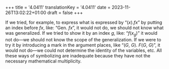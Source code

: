 +++
title = '4.0411'
translationKey = '4.0411'
date = 2023-11-26T13:02:22+01:00
draft = false
+++

If we tried, for example, to express what is expressed by “<span class="mathmode"><span class="quant">(<var>x</var>).</span><var>fx</var></span>” by putting an index before <span class="mathmode"><var>fx</var></span>, like: “<span class="mathmode"><span class="mathop"><span class="mathrm">Gen.</span></span> <var>fx</var></span>”, it would not do, we should not know what was generalized. If we tried to show it by an index <span class="mathmode"><var>g</var></span>, like: “<span class="mathmode"><var>f</var>(<var>x</var><sub><var>g</var></sub>)</span>” it would not do—we should not know the scope of the generalization.
If we were to try it by introducing a mark in the argument places, like “<span class="mathmode"><span class="mathop">(<var>G</var>, <var>G</var>).</span> <var>F</var>(<var>G</var>, <var>G</var>)</span>”, it would not do—we could not determine the identity of the variables, etc.
All these ways of symbolizing are inadequate because they have not the necessary mathematical multiplicity.
